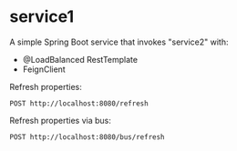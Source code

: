 # service1

A simple Spring Boot service that invokes "service2" with:
- @LoadBalanced RestTemplate
- FeignClient
 
Refresh properties:
```
POST http://localhost:8080/refresh
```

Refresh properties via bus:
```
POST http://localhost:8080/bus/refresh
```